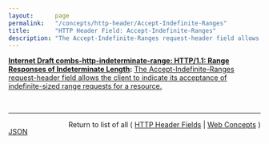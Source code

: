 ```yaml
---
layout:      page
permalink:   "/concepts/http-header/Accept-Indefinite-Ranges"
title:       "HTTP Header Field: Accept-Indefinite-Ranges"
description: "The Accept-Indefinite-Ranges request-header field allows the client to indicate its acceptance of indefinite-sized range requests for a resource."
---
```


**[Internet Draft combs-http-indeterminate-range: HTTP/1.1: Range Responses of Indeterminate Length](/specs/IETF/I-D/combs-http-indeterminate-range "The Hypertext Transfer Protocol (HTTP) is an application-level protocol for distributed, collaborative, hypermedia information systems. HTTP has been in use by the World Wide Web global information initiative since 1990. This document updates RFC 7233 Part 5 of the eight-part specification that defines the protocol referred to as &#34;HTTP/1.1&#34;. Part 5 defines range-specific requests and the rules for constructing and combining responses to those requests. This document improves support for responding to range requests for resources of indeterminate size."):** [The Accept-Indefinite-Ranges request-header field allows the client to indicate its acceptance of indefinite-sized range requests for a resource.](http://tools.ietf.org/html/draft-combs-http-indeterminate-range#section-2.1 "Read documentation for HTTP Header Field &#34;Accept-Indefinite-Ranges&#34;")

<br/>
<hr/>

<p style="float : left"><a href="./Accept-Indefinite-Ranges.json" title="JSON representing this particular Web Concept value">JSON</a></p>
<p style="text-align: right">Return to list of all ( <a href="../http-headers">HTTP Header Fields</a> | <a href="../">Web Concepts</a> )</p>
